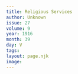 ```yaml
---
title: Religious Services
author: Unknown
issue: 27
volume: 9
year: 1916
month: 39
day: V
tags:
layout: page.njk
image:
---
```

